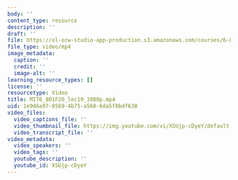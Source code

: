```yaml
---
body: ''
content_type: resource
description: ''
draft: ''
file: https://ol-ocw-studio-app-production.s3.amazonaws.com/courses/6-801-machine-vision-fall-2020/mit6_801f20_lec10_1080p_360p_16_9.mp4
file_type: video/mp4
image_metadata:
  caption: ''
  credit: ''
  image-alt: ''
learning_resource_types: []
license: ''
resourcetype: Video
title: MIT6_801F20_lec10_1080p.mp4
uid: 1e9d6a97-0569-4b75-a560-6da5f0bdf630
video_files:
  video_captions_file: ''
  video_thumbnail_file: https://img.youtube.com/vi/XSUjp-cDyeY/default.jpg
  video_transcript_file: ''
video_metadata:
  video_speakers: ''
  video_tags: ''
  youtube_description: ''
  youtube_id: XSUjp-cDyeY
---
```


